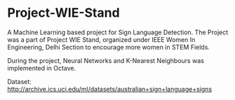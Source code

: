 # Project-WIE-Stand
A Machine Learning based project for Sign Language Detection. The Project was a part of Project WIE Stand, organized under IEEE Women In Engineering, Delhi Section to encourage more women in STEM Fields.

During the project, Neural Networks and K-Nearest Neighbours was implemented in Octave.

Dataset: http://archive.ics.uci.edu/ml/datasets/australian+sign+language+signs
